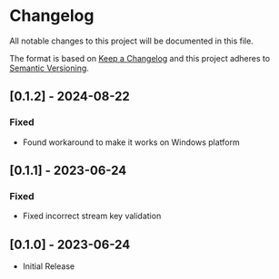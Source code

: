 # Changelog

All notable changes to this project will be documented in this file.

The format is based on [Keep a Changelog](http://keepachangelog.com/en/1.0.0/)
and this project adheres to [Semantic Versioning](http://semver.org/spec/v2.0.0.html).

## [0.1.2] - 2024-08-22

### Fixed

- Found workaround to make it works on Windows platform

## [0.1.1] - 2023-06-24

### Fixed

- Fixed incorrect stream key validation

## [0.1.0] - 2023-06-24

- Initial Release